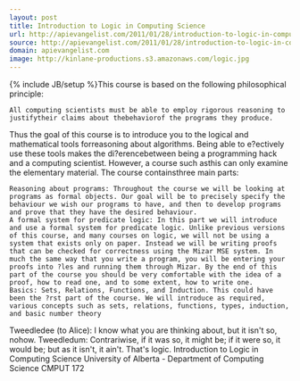 ```yaml
---
layout: post
title: Introduction to Logic in Computing Science
url: http://apievangelist.com/2011/01/28/introduction-to-logic-in-computing-science/
source: http://apievangelist.com/2011/01/28/introduction-to-logic-in-computing-science/
domain: apievangelist.com
image: http://kinlane-productions.s3.amazonaws.com/logic.jpg
---
```

{% include JB/setup %}This course is based on the following philosophical principle:

	All computing scientists must be able to employ rigorous reasoning to justifytheir claims about thebehaviorof the programs they produce.

Thus the goal of this course is to introduce you to the logical and mathematical tools forreasoning about algorithms. Being able to e?ectively use these tools makes the di?erencebetween being a programming hack and a computing scientist. However, a course such asthis can only examine the elementary material.
The course containsthree main parts:

	Reasoning about programs: Throughout the course we will be looking at programs as formal objects. Our goal will be to precisely specify the behaviour we wish our programs to have, and then to develop programs and prove that they have the desired behaviour.
	A formal system for predicate logic: In this part we will introduce and use a formal system for predicate logic. Unlike previous versions of this course, and many courses on logic, we will not be using a system that exists only on paper. Instead we will be writing proofs that can be checked for correctness using the Mizar MSE system. In much the same way that you write a program, you will be entering your proofs into ?les and running them through Mizar. By the end of this part of the course you should be very comfortable with the idea of a proof, how to read one, and to some extent, how to write one.
	Basics: Sets, Relations, Functions, and Induction. This could have been the ?rst part of the course. We will introduce as required, various concepts such as sets, relations, functions, types, induction, and basic number theory

Tweedledee (to Alice): I know what you are thinking about, but it isn't so, nohow.
Tweedledum: Contrariwise, if it was so, it might be; if it were so, it would be; but as it isn't, it ain't.
That's logic.
Introduction to Logic in Computing Science
University of Alberta - Department of Computing Science
CMPUT 172